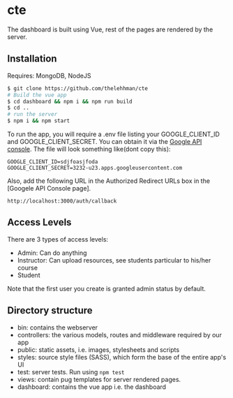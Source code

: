 # cte
The dashboard is built using Vue, rest of the pages are rendered by the server.

## Installation

Requires: MongoDB, NodeJS

```sh
$ git clone https://github.com/thelehhman/cte
# Build the vue app
$ cd dashboard && npm i && npm run build
$ cd ..
# run the server
$ npm i && npm start
```
To run the app, you will require a .env file listing your GOOGLE_CLIENT_ID and GOOGLE_CLIENT_SECRET. You can obtain it via the [Google API console](https://console.developers.google.com/). The file will look something like(dont copy this):
```
GOOGLE_CLIENT_ID=sdjfoasjfoda
GOOGLE_CLIENT_SECRET=3232-u23.apps.googleusercontent.com
```
Also, add the following URL in the Authorized Redirect URLs box in the [Googele API Console page].
```
http://localhost:3000/auth/callback
```

## Access Levels

There are 3 types of access levels:

- Admin: Can do anything
- Instructor: Can upload resources, see students particular to his/her course
- Student

Note that the first user you create is granted admin status by default.

## Directory structure

- bin: contains the webserver
- controllers: the various models, routes and middleware required by our app
- public: static assets, i.e. images, stylesheets and scripts
- styles: source style files (SASS), which form the base of the entire app's UI
- test: server tests. Run using `npm test`
- views: contain pug templates for server rendered pages.
- dashboard: contains the vue app i.e. the dashboard
